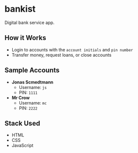 # bankist

Digital bank service app.

## How it Works

- Login to accounts with the `account initials` and `pin number`
- Transfer money, request loans, or close accounts

## Sample Accounts

- **Jonas Scmedtmann**
  - Username: `js`
  - PIN: `1111`
- **Mr Crow**
  - Username: `mc`
  - PIN: `2222`

## Stack Used

- HTML
- CSS
- JavaScript
